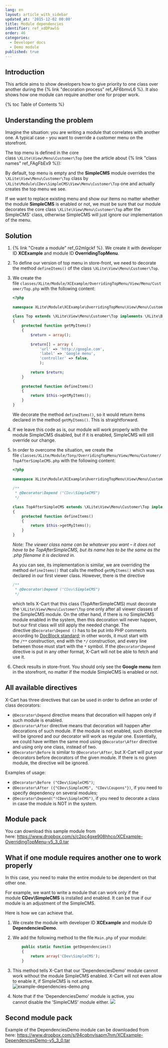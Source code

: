 ```yaml
---
lang: en
layout: article_with_sidebar
updated_at: '2015-12-02 00:00'
title: Module dependencies
identifier: ref_xdDPawlG
order: 46
categories:
  - Developer docs
  - Demo module
published: true
---
```

## Introduction

This article aims to show developers how to give priority to one class over another during the {% link "decoration process" ref_AF6bmvL6 %}. It also shows how one module can require another one for proper work.

{% toc Table of Contents %}

## Understanding the problem

Imagine the situation: you are writing a module that correlates with another one. A typical case - you want to override a customer menu on the storefront.

The top menu is defined in the core class `\XLite\View\Menu\Customer\Top` (see the article about {% link "class names" ref_FAgFbEx9 %}):

By default, top menu is empty and the **SimpleCMS** module overrides the `\XLite\View\Menu\Customer\Top` class by `\XLite\Module\CDev\SimpleCMS\View\Menu\Customer\Top` one and actually creates the top menu we see. 

If we want to replace existing menu and show our items no matter whether the module **SimpleCMS** is enabled or not, we must be sure that our module decorates the core class `\XLite\View\Menu\Customer\Top` after the SimpleCMS' class, otherwise SimpleCMS will just ignore our implementation of the menu.

## Solution

1.  {% link "Create a module" ref_G2mlgckf %}. We create it with 
developer ID **XCExample** and module ID **OverridingTopMenu**.
2.  To define our version of top menu in store-front, we need to decorate the method `defineItems()` of the class `\XLite\View\Menu\Customer\Top`.
3.  We create the file `classes/XLite/Module/XCExample/OverridingTopMenu/View/Menu/Customer/Top.php` with the following content: 

    ```php
	<?php
 
	namespace XLite\Module\XCExample\OverridingTopMenu\View\Menu\Customer;
 
	class Top extends \XLite\View\Menu\Customer\Top implements \XLite\Base\IDecorator 
	{
    	protected function getMyItems()
	    {
    	    $return = array();
 
        	$return[] = array (
            	'url' => 'http://google.com',
	            'label' => 'Google menu',
    	        'controller' => false,
        	    );
 
	        return $return;
    	}
 
	    protected function defineItems()
    	{
        	return $this->getMyItems();
	    }
	}
    ```

    We decorate the method `defineItems()`, so it would return items declared in the method `getMyItems()`. This is straightforward.

4.  If we leave this code as is, our module will work properly with the module SimpleCMS disabled, but if it is enabled, SimpleCMS will still override our change.
5.  In order to overcome the situation, we create the file `classes/XLite/Module/Tony/OverridingTopMenu/View/Menu/Customer/TopAfterSimpleCMS.php` with the following content: 

    ```php
	<?php
 
	namespace XLite\Module\XCExample\OverridingTopMenu\View\Menu\Customer;
 
	/**
	 * @Decorator\Depend ("CDev\SimpleCMS")
	 */
 
	class TopAfterSimpleCMS extends \XLite\View\Menu\Customer\Top implements \XLite\Base\IDecorator 
	{
    	protected function defineItems()
	    {
    	    return $this->getMyItems();
	    }
	}
    ```

    _Note: The viewer class name can be whatever you want – it does not have to be TopAfterSimpleCMS, but its name has to be the same as the .php filename it is declared in._
    
    As you can see, its implementation is similar, we are overriding the method `defineItems()` that calls the method `getMyItems()` which was declared in our first viewer class. However, there is the directive 

    ```php
	/**
	 * @Decorator\Depend ("CDev\SimpleCMS")
	 */
    ```

    which tells X-Cart that this class (TopAfterSimpleCMS) must decorate the `\XLite\View\Menu\Customer\Top` one only after all viewer classes of the SimpleCMS module. On the other hand, if there is no SimpleCMS module enabled in the system, then this decoration will never happen, but our first class will still apply the needed change.
    The directive `@Decorator\Depend ()` has to be put into PHP comments according to [DocBlock standard](http://www.phpdoc.org/docs/latest/getting-started/your-first-set-of-documentation.html#what-does-a-docblock-look-like); in other words, it must start with the `/**` construction, end with the `*/` construction, and every line between those must start with the `*` symbol. If the `@Decorator\Depend` directive is put in any other format, X-Cart will not be able to fetch and use it.

6. Check results in store-front. You should only see the **Google menu** item in the storefront, no matter if the module SimpleCMS is enabled or not.

## All available directives

X-Cart has three directives that can be used in order to define an order of class decorators:
- `@Decorator\Depend` directive means that decoration will happen only if such module is enabled.
- `@Decorator\After` directive means that decoration will happen after decorations of such module. If the module is not enabled, such directive will be ignored and our decorator will work as regular one. Essentially, we could have written the same mod using `@Decorator\After` directive and using only one class, instead of two.
- `@Decorator\Before` is similar to `@Decorator\After`, but X-Cart will put your decorators before decorators of the given module. If there is no given module, the directive will be ignored.

Examples of usage:
- `@Decorator\Before ("CDev\SimpleCMS")`;
- `@Decorator\After ({"CDev\SimpleCMS", "CDev\Coupons"})`, if you need to specify dependency on several modules;
- `@Decorator\Depend("!CDev\SimpleCMS")`, if you need to decorate a class in case the module is NOT in the system.

## Module pack

You can download this sample module from here: <https://www.dropbox.com/s/c2pc4gxe908hhco/XCExample-OverridingTopMenu-v5_3_0.tar>

## What if one module requires another one to work properly

In this case, you need to make the entire module to be dependent on that other one.

For example, we want to write a module that can work only if the module **CDev\SimpleCMS** is installed and enabled. It can be true if our module is an adjustment of the SimpleCMS.

Here is how we can achieve that.

1.  We create the module with developer ID **XCExample** and module ID **DependenciesDemo**.
2.  We add the following method to the file `Main.php` of your module: 

    ```php
        public static function getDependencies()
        {
            return array('CDev\SimpleCMS');
        }
    ```

3.  This method tells X-Cart that our 'DependenciesDemo' module cannot work without the module SimpleCMS enabled. X-Cart will not even allow to enable it, if SimpleCMS is not active.
![example-dependencies-demo.png]({{site.baseurl}}/attachments/ref_xdDPawlG/example-dependencies-demo.png)

4.  Note that if the 'DependenciesDemo' module is active, you cannot disable the 'SimpleCMS' module either.
![]({{site.baseurl}}/attachments/ref_xdDPawlG/simple-cms.png)

## Second module pack

Еxample of the DependenciesDemo module can be downloaded from here: <https://www.dropbox.com/s/94cqbnvlsapm7nm/XCExample-DependenciesDemo-v5_3_0.tar>